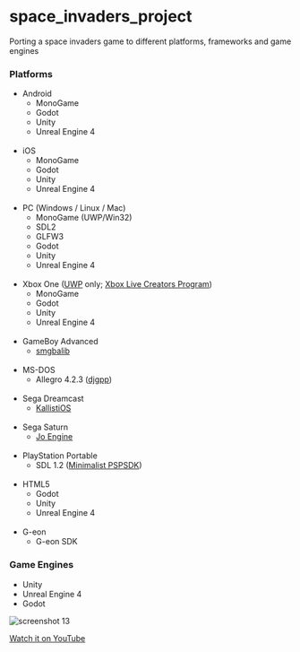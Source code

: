 # space_invaders_project
Porting a space invaders game to different platforms, frameworks and game engines

### Platforms
- Android
  - MonoGame
  - Godot
  - Unity
  - Unreal Engine 4
  <br/>
- iOS
  - MonoGame
  - Godot
  - Unity
  - Unreal Engine 4
  <br/>
- PC (Windows / Linux / Mac)
  - MonoGame (UWP/Win32)
  - SDL2
  - GLFW3
  - Godot
  - Unity
  - Unreal Engine 4
  <br/>
- Xbox One ([UWP](https://docs.microsoft.com/en-us/windows/uwp/design/basics/design-and-ui-intro) only; [Xbox Live Creators Program](https://docs.microsoft.com/en-gb/gaming/xbox-live/get-started-with-creators/get-started-with-xbox-live-creators))
  - MonoGame 
  - Godot
  - Unity
  - Unreal Engine 4
  <br/>
- GameBoy Advanced
    - [smgbalib](http://sebastianmihai.com/main.php?t=40&n=Gameboy-Advance-development-smgbalib-library)
  <br/>
- MS-DOS
    - Allegro 4.2.3 ([djgpp](http://www.delorie.com/djgpp/))
  <br/>
- Sega Dreamcast
    - [KallistiOS](https://segaretro.org/KallistiOS)
  <br/>
- Sega Saturn
    - [Jo Engine](https://jo-engine.org/)
  <br/>
- PlayStation Portable
    - SDL 1.2 ([Minimalist PSPSDK](https://sourceforge.net/projects/minpspw/))
  <br/>
- HTML5
  - Godot
  - Unity
  - Unreal Engine 4
  <br/> 
- G-eon
    - G-eon SDK

### Game Engines
- Unity
- Unreal Engine 4
- Godot

![screenshot 13](https://cloud.githubusercontent.com/assets/1466920/20637134/2a66e3ae-b37d-11e6-9181-ae7c45695b75.png)

[Watch it on YouTube](https://www.youtube.com/watch?v=cywd2-lcHms&feature=youtu.be)